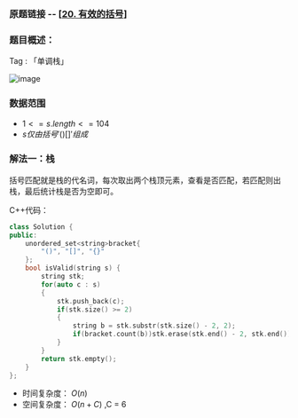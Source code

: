 ### 原题链接 -- [[20. 有效的括号](https://leetcode.cn/problems/valid-parentheses/)]

### 题目概述：
Tag : 「单调栈」

![image](https://user-images.githubusercontent.com/99656524/235833763-39d925e4-6feb-427e-8f51-bf944d173bd0.png)

### 数据范围
* $1 <= s.length <= 104$
* $s 仅由括号 '()[]{}' 组成$

### 解法一：栈
括号匹配就是栈的代名词，每次取出两个栈顶元素，查看是否匹配，若匹配则出栈，最后统计栈是否为空即可。

C++代码：
```cpp
class Solution {
public:
    unordered_set<string>bracket{
        "()", "[]", "{}"
    };
    bool isValid(string s) {
        string stk;
        for(auto c : s)
        {
            stk.push_back(c);
            if(stk.size() >= 2)
            {
                string b = stk.substr(stk.size() - 2, 2);
                if(bracket.count(b))stk.erase(stk.end() - 2, stk.end());
            }
        }
        return stk.empty();
    }
};
```
* 时间复杂度： $O(n)$
* 空间复杂度： $O(n + C)$ ,C = 6

